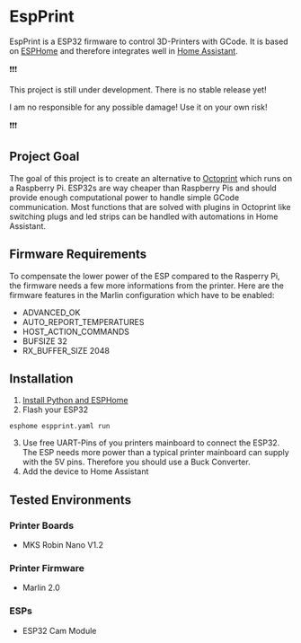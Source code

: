 # EspPrint

EspPrint is a ESP32 firmware to control 3D-Printers with GCode. 
It is based on [ESPHome](https://esphome.io/) and therefore integrates well in [Home Assistant](https://www.home-assistant.io/).

:exclamation::exclamation::exclamation:

This project is still under development. There is no stable release yet!

I am no responsible for any possible damage! Use it on your own risk!

:exclamation::exclamation::exclamation:

## Project Goal
The goal of this project is to create an alternative to [Octoprint](https://octoprint.org/) which runs on a Raspberry Pi.
ESP32s are way cheaper than Raspberry Pis and should provide enough computational power to handle simple GCode communication.
Most functions that are solved with plugins in Octoprint like switching plugs and led strips can be handled with automations in Home Assistant.

## Firmware Requirements
To compensate the lower power of the ESP compared to the Rasperry Pi, the firmware needs a few more informations from the printer.
Here are the firmware features in the Marlin configuration which have to be enabled:
* ADVANCED_OK
* AUTO_REPORT_TEMPERATURES
* HOST_ACTION_COMMANDS
* BUFSIZE 32
* RX_BUFFER_SIZE 2048

## Installation
1. [Install Python and ESPHome](https://esphome.io/guides/getting_started_command_line.html)
2. Flash your ESP32
```
esphome espprint.yaml run
```
3. Use free UART-Pins of you printers mainboard to connect the ESP32. 
   The ESP needs more power than a typical printer mainboard can supply with the 5V pins. Therefore you should use a Buck Converter.
4. Add the device to Home Assistant


## Tested Environments
### Printer Boards
* MKS Robin Nano V1.2
### Printer Firmware
* Marlin 2.0
### ESPs
* ESP32 Cam Module
